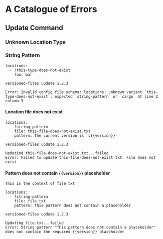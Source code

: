 # A Catalogue of Errors

## Update Command

### Unknown Location Type

### String Pattern
```yaml, file(path="versioned-files.yml")
locations:
  - !this-type-does-not-exist
    foo: bar
```
```shell, script(expected_exit_code=1)
versioned-files update 1.2.3
```
```shell, verify(stream=stderr)
Error: Invalid config file schema: locations: unknown variant `this-type-does-not-exist`, expected `string-pattern` or `cargo` at line 2 column 3
```

#### Location file does not exist

```yaml, file(path="versioned-files.yml")
locations:
  - !string-pattern
    file: this-file-does-not-exist.txt
    pattern: The current version is `v{{version}}`
```
```shell, script(expected_exit_code=1)
versioned-files update 1.2.3
```
```shell, verify()
Updating this-file-does-not-exist.txt...failed
Error: Failed to update this-file-does-not-exist.txt: File does not exist
```

#### Pattern does not contain `{{version}}` placeholder

```text, file(path="file.txt")
This is the context of file.txt
```
```yaml, file(path="versioned-files.yml")
locations:
  - !string-pattern
    file: file.txt
    pattern: This pattern does not contain a placeholder
```
```shell, script(expected_exit_code=1)
versioned-files update 1.2.3
```
```shell, verify()
Updating file.txt...failed
Error: String pattern "This pattern does not contain a placeholder" does not contain the required {{version}} placeholder
```
